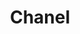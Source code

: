 ---
title: Chanel
date: 
draft: false

# descripcion
description : Chanel

materials: Plata 925

color: Plateado

dimensions: 1,4cm

code: 02-13-0128

type: "Dijes"

categories: []

price: $2.170,00

# Images
# first image will be shown in the product page
images:
  # - image: "images/path_to_image"
  # La ubicacion de las imagenes es imagenes/Dijes/Dijes.Microcubic/02-13-0128-chanel
  - image: "./images/dijes/microcubic/02-13-0128-chanel_a.JPG"
  - image: "./images/dijes/microcubic/02-13-0128-chanel_b.JPG"
---